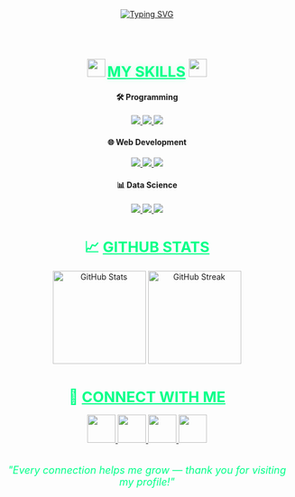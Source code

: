 <div align="center">

  <!-- Animated Typing Text -->
  <a href="https://git.io/typing-svg">
    <img src="https://readme-typing-svg.demolab.com?font=Fira+Code&weight=600&size=24&pause=1000&color=00FF88&center=true&vCenter=true&width=500&lines=Hi+%F0%9F%91%8B+I'm+Akhyul+Rizal;Machine+Learning+%26+AI+Enthusiast;Data-Driven+Problem+Solver;Exploring+ML+%2B+Software+Development;Let's+connect+%26+grow+together%21" alt="Typing SVG" />
  </a>

  <br><br>

  <!-- Skills Section -->
  <h3>
    <img src="https://img.icons8.com/3d-fluency/94/00ff88/rocket.png" width="32" />
    <span style="color:#00ff88; font-size: 26px; text-shadow: 0 0 8px #00ff8840">
      <u>MY SKILLS</u>
    </span>
    <img src="https://img.icons8.com/3d-fluency/94/00ff88/rocket.png" width="32" />
  </h3>

  <!-- Programming Languages -->
  <h4>🛠️ Programming</h4>
  <div>
    <a href="https://www.python.org/" target="_blank">
      <img src="https://img.shields.io/badge/Python-3776AB?logo=python&logoColor=white&style=for-the-badge" />
    </a>
    <a href="https://developer.mozilla.org/en-US/docs/Web/JavaScript" target="_blank">
      <img src="https://img.shields.io/badge/JavaScript-F7DF1E?logo=javascript&logoColor=black&style=for-the-badge" />
    </a>
    <a href="https://www.java.com/" target="_blank">
      <img src="https://img.shields.io/badge/Java-007396?logo=java&logoColor=white&style=for-the-badge" />
    </a>
  </div>

  <!-- Web Development -->
  <h4>🌐 Web Development</h4>
  <div>
    <a href="https://developer.mozilla.org/en-US/docs/Web/HTML" target="_blank">
      <img src="https://img.shields.io/badge/HTML5-E34F26?logo=html5&logoColor=white&style=for-the-badge" />
    </a>
    <a href="https://developer.mozilla.org/en-US/docs/Web/CSS" target="_blank">
      <img src="https://img.shields.io/badge/CSS3-1572B6?logo=css3&logoColor=white&style=for-the-badge" />
    </a>
    <a href="https://reactjs.org/" target="_blank">
      <img src="https://img.shields.io/badge/React-61DAFB?logo=react&logoColor=black&style=for-the-badge" />
    </a>
  </div>

  <!-- Data Science -->
  <h4>📊 Data Science</h4>
  <div>
    <a href="https://pandas.pydata.org/" target="_blank">
      <img src="https://img.shields.io/badge/Pandas-150458?logo=pandas&logoColor=white&style=for-the-badge" />
    </a>
    <a href="https://numpy.org/" target="_blank">
      <img src="https://img.shields.io/badge/NumPy-013243?logo=numpy&logoColor=white&style=for-the-badge" />
    </a>
    <a href="https://scikit-learn.org/" target="_blank">
      <img src="https://img.shields.io/badge/Scikit_Learn-F7931E?logo=scikitlearn&logoColor=white&style=for-the-badge" />
    </a>
  </div>

  <br>

  <!-- Stats Section -->
  <h3>
    <span style="color:#00ff88; font-size: 26px;">
      📈 <u>GITHUB STATS</u>
    </span>
  </h3>

  <div>
    <img height="165" src="https://github-readme-stats.vercel.app/api?username=akhyulrizal&show_icons=true&theme=dark&bg_color=00000000&title_color=00ff88&text_color=ffffff&icon_color=00ff88&hide_border=true" alt="GitHub Stats" />
    <img height="165" src="https://github-readme-streak-stats.herokuapp.com/?user=akhyulrizal&theme=dark&background=00000000&stroke=00FF88&ring=00FF88&fire=00FF88&currStreakNum=FFFFFF&sideNums=FFFFFF&currStreakLabel=00FF88&hide_border=true" alt="GitHub Streak" />
  </div>

  <br>

  <!-- Contact Section -->
  <h3>
    <span style="color:#00ff88; font-size: 26px;">
      🌟 <u>CONNECT WITH ME</u>
    </span>
  </h3>

  <div>
    <a href="https://linkedin.com/in/akhyulrizal" target="_blank">
      <img src="https://img.icons8.com/3d-fluency/94/00ff88/linkedin.png" width="50" />
    </a>
    <a href="https://github.com/akhyulrizal" target="_blank">
      <img src="https://img.icons8.com/3d-fluency/94/00ff88/github.png" width="50" />
    </a>
    <a href="https://instagram.com/akhyulrizal" target="_blank">
      <img src="https://img.icons8.com/3d-fluency/94/00ff88/instagram-new.png" width="50" />
    </a>
    <a href="mailto:akhyulinfo@gmail.com" target="_blank">
      <img src="https://img.icons8.com/3d-fluency/94/00ff88/gmail.png" width="50" />
    </a>
  </div>

  <br>

  <!-- Footer Quote -->
  <p style="color:#00ff88; font-size: 18px; font-style: italic;">
    "Every connection helps me grow — thank you for visiting my profile!"
  </p>

</div>
